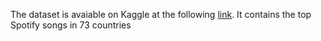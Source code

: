 The dataset is avaiable on Kaggle at the following [link](https://www.kaggle.com/datasets/asaniczka/top-spotify-songs-in-73-countries-daily-updated/data).
It contains the top Spotify songs in 73 countries

